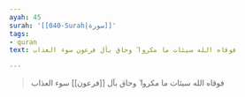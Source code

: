 ```yaml
---
ayah: 45
surah: '[[040-Surah|سورة]]'
tags:
- quran
text: فوقاه الله سيئات ما مكروا ۖ وحاق بآل فرعون سوء العذاب

---
```

> فوقاه الله سيئات ما مكروا ۖ وحاق بآل [[فرعون]] سوء العذاب
